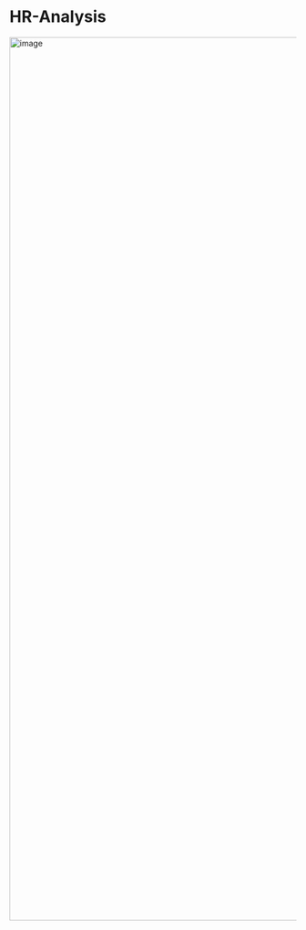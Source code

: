 # HR-Analysis

<img width="1550" alt="image" src="https://github.com/user-attachments/assets/e3f762cf-6cee-46fa-9057-f2725ad66c31">
